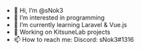 - 👋 Hi, I’m @sNok3
- 👀 I’m interested in programming
- 🌱 I’m currently learning Laravel & Vue.js
- 💞️ Working on KitsuneLab projects
- 📫 How to reach me: Discord: sNok3#1316

